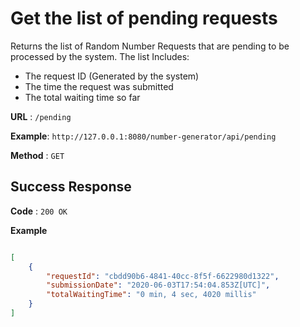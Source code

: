 # Get the list of pending requests

Returns the list of Random Number Requests that are pending to be processed by the system. The
list Includes:
* The request ID (Generated by the system)
* The time the request was submitted
* The total waiting time so far
 

**URL** : `/pending`

**Example**: `http://127.0.0.1:8080/number-generator/api/pending`

**Method** : `GET`

## Success Response

**Code** : `200 OK`

 

**Example**

````json

[
    {
        "requestId": "cbdd90b6-4841-40cc-8f5f-6622980d1322",
        "submissionDate": "2020-06-03T17:54:04.853Z[UTC]",
        "totalWaitingTime": "0 min, 4 sec, 4020 millis"
    }
]

````

